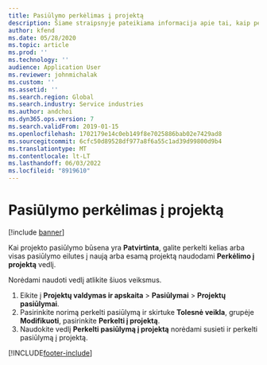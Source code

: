 ```yaml
---
title: Pasiūlymo perkėlimas į projektą
description: Šiame straipsnyje pateikiama informacija apie tai, kaip perkelti pasiūlymą į naują arba esamą projektą.
author: kfend
ms.date: 05/28/2020
ms.topic: article
ms.prod: ''
ms.technology: ''
audience: Application User
ms.reviewer: johnmichalak
ms.custom: ''
ms.assetid: ''
ms.search.region: Global
ms.search.industry: Service industries
ms.author: andchoi
ms.dyn365.ops.version: 7
ms.search.validFrom: 2019-01-15
ms.openlocfilehash: 1702179e14c0eb149f8e7025886bab02e7429ad8
ms.sourcegitcommit: 6cfc50d89528df977a8f6a55c1ad39d99800d9b4
ms.translationtype: MT
ms.contentlocale: lt-LT
ms.lasthandoff: 06/03/2022
ms.locfileid: "8919610"
---
```

# <a name="transfer-a-quotation-to-a-project"></a>Pasiūlymo perkėlimas į projektą

[!include [banner](../includes/banner.md)]

Kai projekto pasiūlymo būsena yra **Patvirtinta**, galite perkelti kelias arba visas pasiūlymo eilutes į naują arba esamą projektą naudodami **Perkėlimo į projektą** vedlį. 

Norėdami naudoti vedlį atlikite šiuos veiksmus.

1. Eikite į **Projektų valdymas ir apskaita** > **Pasiūlymai** > **Projektų pasiūlymai**.
2. Pasirinkite norimą perkelti pasiūlymą ir skirtuke **Tolesnė veikla**, grupėje **Modifikuoti**, pasirinkite **Perkelti į projektą**.
3. Naudokite vedlį **Perkelti pasiūlymą į projektą** norėdami susieti ir perkelti pasiūlymą į projektą.


[!INCLUDE[footer-include](../includes/footer-banner.md)]